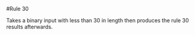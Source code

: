 #Rule 30

Takes a binary input with less than 30 in length then produces the rule 30 results afterwards.
